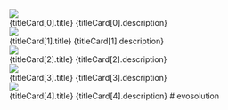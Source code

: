   <Row className="container-content-features">
          <Col
            md={4}
            sm={6}
            xs={12}
            className="mb-5 col-container"
            data-aos="zoom-in"
            data-aos-duration="500"
          >
            <Card className="card-container">
              <div className="img-card">
                <img src={titleCard[0].src} />
              </div>
              <Card.Body className="card-body">
                <Card.Title className="card-title">
                  <span className="title-card">{titleCard[0].title}</span>
                </Card.Title>
                <Card.Text className="card-text">
                  <span className="description-card">
                    {titleCard[0].description}
                  </span>
                </Card.Text>
              </Card.Body>
            </Card>
          </Col>
          <Col
            md={4}
            sm={6}
            xs={12}
            className="mb-5 col-container"
            data-aos="zoom-in"
            data-aos-duration="700"
          >
            <Card className="card-container">
              <div className="img-card">
                <img src={titleCard[1].src} />
              </div>
              <Card.Body className="card-body">
                <Card.Title className="card-title">
                  <span className="title-card">{titleCard[1].title}</span>
                </Card.Title>
                <Card.Text className="card-text">
                  <span className="description-card">
                    {titleCard[1].description}
                  </span>
                </Card.Text>
              </Card.Body>
            </Card>
          </Col>
          <Col
            md={4}
            sm={6}
            xs={12}
            className="mb-5 col-container"
            data-aos="zoom-in"
            data-aos-duration="900"
          >
            <Card className="card-container">
              <div className="img-card">
                <img src={titleCard[2].src} />
              </div>
              <Card.Body className="card-body">
                <Card.Title className="card-title">
                  <span className="title-card">{titleCard[2].title}</span>
                </Card.Title>
                <Card.Text className="card-text">
                  <span className="description-card">
                    {titleCard[2].description}
                  </span>
                </Card.Text>
              </Card.Body>
            </Card>
          </Col>
          <Col md={2} className="d-sm-none d-none d-md-block"></Col>
          <Col
            md={4}
            sm={6}
            xs={12}
            className="mb-5 col-container"
            data-aos="zoom-in"
            data-aos-duration="1100"
          >
            <Card className="card-container">
              <div className="img-card">
                <img src={titleCard[3].src} />
              </div>
              <Card.Body className="card-body">
                <Card.Title className="card-title">
                  <span className="title-card">{titleCard[3].title}</span>
                </Card.Title>
                <Card.Text className="card-text">
                  <span className="description-card">
                    {titleCard[3].description}
                  </span>
                </Card.Text>
              </Card.Body>
            </Card>
          </Col>
          <Col sm={3} className="d-md-none"></Col>
          <Col
            md={4}
            sm={6}
            xs={12}
            className="mb-5 col-container"
            data-aos="zoom-in"
            data-aos-duration="1300"
          >
            <Card className="card-container">
              <div className="img-card">
                <img src={titleCard[4].src} />
              </div>
              <Card.Body className="card-body">
                <Card.Title className="card-title">
                  <span className="title-card">{titleCard[4].title}</span>
                </Card.Title>
                <Card.Text className="card-text">
                  <span className="description-card">
                    {titleCard[4].description}
                  </span>
                </Card.Text>
              </Card.Body>
            </Card>
          </Col>
          <Col sm={3} className="d-md-none"></Col>
          <Col md={2} className="d-sm-none d-none d-md-block"></Col>
        </Row>
# evosolution
